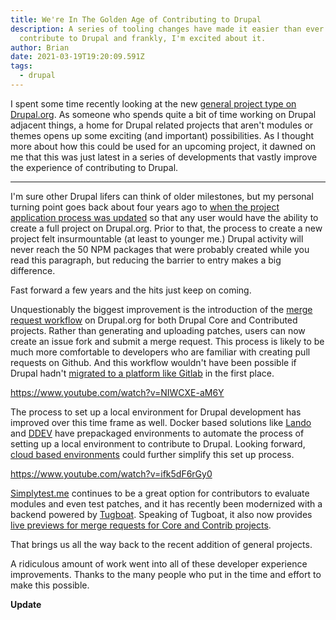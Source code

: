 ```yaml
---
title: We're In The Golden Age of Contributing to Drupal
description: A series of tooling changes have made it easier than ever to
  contribute to Drupal and frankly, I'm excited about it.
author: Brian
date: 2021-03-19T19:20:09.591Z
tags:
  - drupal
---
```

I spent some time recently looking at the new [general project type on Drupal.org](https://www.drupal.org/project/project_general). As someone who spends quite a bit of time working on Drupal adjacent things, a home for Drupal related projects that aren't modules or themes opens up some exciting (and important) possibilities. As I thought more about how this could be used for an upcoming project, it dawned on me that this was just latest in a series of developments that vastly improve the experience of contributing to Drupal. 

---

I'm sure other Drupal lifers can think of older milestones, but my personal turning point goes back about four years ago to [when the project application process was updated](https://www.drupal.org/project/drupalorg/issues/2666584) so that any user would have the ability to create a full project on Drupal.org. Prior to that, the process to create a new project felt insurmountable (at least to younger me.) Drupal activity will never reach the 50 NPM packages that were probably created while you read this paragraph, but reducing the barrier to entry makes a big difference.

Fast forward a few years and the hits just keep on coming.

Unquestionably the biggest improvement is the introduction of the [merge request workflow](https://www.drupal.org/docs/develop/git/using-git-to-contribute-to-drupal/creating-issue-forks-and-merge-requests) on Drupal.org for both Drupal Core and Contributed projects. Rather than generating and uploading patches, users can now create an issue fork and submit a merge request. This process is likely to be much more comfortable to developers who are familiar with creating pull requests on Github. And this workflow wouldn't have been possible if Drupal hadn't [migrated to a platform like Gitlab](https://about.gitlab.com/blog/2018/08/16/drupal-moves-to-gitlab/) in the first place.

https://www.youtube.com/watch?v=NIWCXE-aM6Y

The process to set up a local environment for Drupal development has improved over this time frame as well. Docker based solutions like [Lando](https://github.com/thinktandem/drupal-contributions) and [DDEV](https://github.com/drud/quicksprint) have prepackaged environments to automate the process of setting up a local environment to contribute to Drupal. Looking forward, [cloud based environments](https://github.com/shaal/ddev-gitpod) could further simplify this set up process.

https://www.youtube.com/watch?v=ifk5dF6rGy0

[Simplytest.me](https://simplytest.me/) continues to be a great option for contributors to evaluate modules and even test patches, and it has recently been modernized with a backend powered by [Tugboat](https://www.tugboat.qa/). Speaking of Tugboat, it also now provides [live previews for merge requests for Core and Contrib projects](https://www.drupal.org/docs/develop/git/using-git-to-contribute-to-drupal/using-live-previews-on-drupal-core-and-contrib).

That brings us all the way back to the recent addition of general projects. 

A ridiculous amount of work went into all of these developer experience improvements. Thanks to the many people who put in the time and effort to make this possible.

**Update**